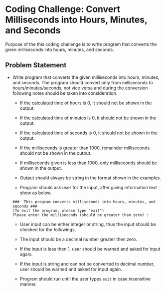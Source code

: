# Coding Challenge: Convert Milliseconds into Hours, Minutes, and Seconds

Purpose of the this coding challenge is to write program that converts the given milliseconds into hours, minutes, and seconds.

   ## Problem Statement

   - Write program that converts the given milliseconds into hours, minutes, and seconds. The program should convert only from milliseconds to hours/minutes/seconds, not vice versa and during the conversion following notes should be taken into consideration.

      - If the calculated time of hours is 0, it should not be shown in the output.

      - If the calculated time of minutes is 0, it should not be shown in the output.

      - If the calculated time of seconds is 0, it should not be shown in the output.

      - If the milliseconds is greater than 1000, remainder milliseconds should not be shown in the output.

      - If milliseconds given is less than 1000, only milliseconds should be shown in the output.

      - Output should always be string in the format shown in the examples.

      - Program should ask user for the input, after giving information text show as below.

     ```text
     ###  This program converts milliseconds into hours, minutes, and seconds ###
     (To exit the program, please type "exit")
     Please enter the milliseconds (should be greater than zero) :  
     ```

     - User input can be either integer or string, thus the input should be checked for the followings,

     - The input should be a decimal number greater then zero.
			   
     - If the input is less then 1, user should be warned and asked for input again.

     - If the input is string and can not be converted to decimal number, user should be warned and asked for input again.

     - Program should run until the user types `exit` in case insensitive manner.
